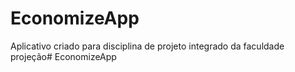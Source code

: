 # EconomizeApp

Aplicativo criado para disciplina de projeto integrado da faculdade projeção# EconomizeApp
